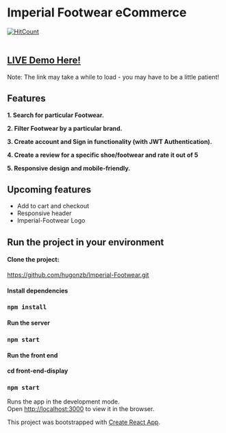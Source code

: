 # Imperial Footwear eCommerce
[![HitCount](http://hits.dwyl.com/hugonzb/Imperial-Footwear.svg)](http://hits.dwyl.com/hugonzb/Imperial-Footwear)
<br><br>
## [LIVE Demo Here!](https://imperial-footwear.herokuapp.com/)
Note: The link may take a while to load - you may have to be a little patient! 
<br>

## Features

**1. Search for particular Footwear.**

**2. Filter Footwear by a particular brand.**

**3. Create account and Sign in functionality (with JWT Authentication).**

**4. Create a review for a specific shoe/footwear and rate it out of 5**

**5. Responsive design and mobile-friendly.**
<br>
## Upcoming features
- Add to cart and checkout
- Responsive header
- Imperial-Footwear Logo

## Run the project in your environment

#### Clone the project: 
https://github.com/hugonzb/Imperial-Footwear.git

#### Install dependencies
### `npm install`

#### Run the server
### `npm start`

#### Run the front end
#### cd front-end-display
### `npm start`

Runs the app in the development mode.<br />
Open [http://localhost:3000](http://localhost:3000) to view it in the browser.

This project was bootstrapped with [Create React App](https://github.com/facebook/create-react-app).
